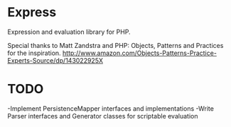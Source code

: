 Express
=======

Expression and evaluation library for PHP. 

Special thanks to Matt Zandstra and PHP: Objects, Patterns and Practices for the inspiration.
http://www.amazon.com/Objects-Patterns-Practice-Experts-Source/dp/143022925X

TODO
=======
-Implement PersistenceMapper interfaces and implementations
-Write Parser interfaces and Generator classes for scriptable evaluation